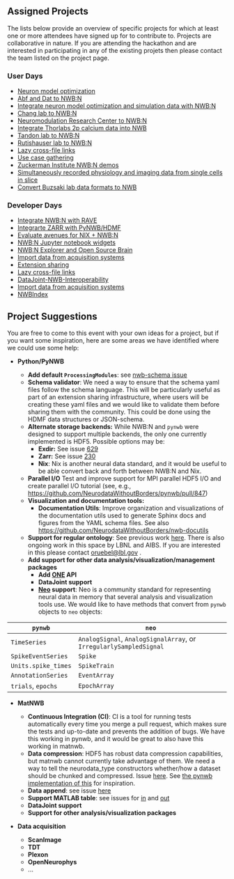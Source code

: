 ## Assigned Projects

The lists below provide an overview of specific projects for which at least one or more attendees have signed up for to contribute to. Projects are collaborative in nature. If you are attending the hackathon and are interested in participating in any of the existing projets then please contact the team listed on the project page.

### User Days

* [Neuron model optimization](projects/neuronmodel)
* [Abf and Dat to NWB:N](projects/x_to_nwb)
* [Integrate neuron model optimization and simulation data with NWB:N](projects/neuronmodel)
* [Chang lab to NWB:N](projects/changlab_to_nwb)
* [Neuromodulation Research Center to NWB:N](projects/NMRC)
* [Integrate Thorlabs 2p calcium data into NWB](projects/kanoldLabNWB)
* [Tandon lab to NWB:N](projects/tandonlab2NWB)
* [Rutishauser lab to NWB:N](projects/RutishauserLab2NWB)
* [Lazy cross-file links](projects/lazy_cross_file_links)
* [Use case gathering](projects/UseCaseGathering)
* [Zuckerman Institute NWB:N demos](projects/Zuckerman2NWB)
* [Simultaneously recorded physiology and imaging data from single cells in slice](projects/singleCell_physiologyImaging)
* [Convert Buzsaki lab data formats to NWB](projects/BuzsakiLab2NWB)

### Developer Days

* [Integrate NWB:N with RAVE](projects/RAVE)
* [Integrarte ZARR with PyNWB/HDMF](projects/ZARR)
* [Evaluate avenues for NIX + NWB:N](projects/NIX)
* [NWB:N Jupyter notebook widgets](projects/JupyterWidgets)
* [NWB:N Explorer and Open Source Brain](projects/OSB_NWB_Explore)
* [Import data from acquisition systems](projects/AcquisitionSystemImporters)
* [Extension sharing](projects/ExtensionSharing)
* [Lazy cross-file links](projects/lazy_cross_file_links)
* [DataJoint-NWB-Interoperability](projects/DataJoint-NWB-Interoperability)
* [Import data from acquisition systems](projects/AcquisitionSystemImporters)
* [NWBIndex](projects/NWBIndex)

## Project Suggestions
You are free to come to this event with your own ideas for a project, but if you want some inspiration, here are some areas we have identified where we could use some help:

* **Python/PyNWB**

    * **Add default `ProcessingModules`**: see [nwb-schema issue](https://github.com/NeurodataWithoutBorders/nwb-schema/issues/249)
    * **Schema validator**: We need a way to ensure that the schema yaml files follow the schema language. This will be particularly useful as part of an extension sharing infrastructure, where users will be creating these yaml files and we would like to validate them before sharing them with the community. This could be done using the HDMF data structures or JSON-schema.
    * **Alternate storage backends:** While NWB:N and `pynwb` were designed to support multiple backends, the only one currently implemented is HDF5. Possible options may be:
        * **Exdir:** See issue [629](https://github.com/NeurodataWithoutBorders/pynwb/issues/629)
        * **Zarr:** See issue [230](https://github.com/NeurodataWithoutBorders/pynwb/issues/230)
        * **Nix**: Nix is another neural data standard, and it would be useful to be able convert back and forth between NWB:N and Nix.
   * **Parallel I/O** Test and improve support for MPI parallel HDF5 I/O and create parallel I/O tutorial (see, e.g., https://github.com/NeurodataWithoutBorders/pynwb/pull/847)
   * **Visualization and documentation tools:**
       * **Documentation Utils**: Improve organization and visualizations of the documentation utils used to generate Sphinx docs and figures from the YAML schema files. See also https://github.com/NeurodataWithoutBorders/nwb-docutils
    * **Support for regular ontology**: See previous work [here](https://github.com/NeurodataWithoutBorders/nwb-schema/issues/1). There is also ongoing work in this space by LBNL and AIBS. If you are interested in this please contact <oruebel@lbl.gov> .
    * **Add support for other data analysis/visualization/management packages**
        * **Add [ONE](https://ibllib.readthedocs.io/en/latest/04_reference.html#open-neurophysiology-environment) API**
        * **DataJoint support**
        * **[Neo](https://www.ncbi.nlm.nih.gov/pmc/articles/PMC3930095/) support**: Neo is a community standard for representing neural data in memory that several analysis and visualization tools use. We would like to have methods that convert from `pynwb` objects to `neo` objects:

| `pynwb`|  `neo`|
| --- | --- |
| `TimeSeries`| `AnalogSignal`, `AnalogSignalArray`, or `IrregularlySampledSignal`|
| `SpikeEventSeries`| `Spike`|
| `Units.spike_times`| `SpikeTrain`|
| `AnnotationSeries`| `EventArray`|
| `trials`, `epochs`| `EpochArray`|

* **MatNWB**
    * **Continuous Integration (CI)**: CI is a tool for running tests automatically every time you merge a pull request, which makes sure the tests and up-to-date and prevents the addition of bugs. We have this working in pynwb, and it would be great to also have this working in matnwb.
    * **Data compression**: HDF5 has robust data compression capabilities, but matnwb cannot currently take advantage of them. We need a way to tell the neurodata_type constructors whether/how a dataset should be chunked and compressed. Issue [here](https://github.com/NeurodataWithoutBorders/matnwb/issues/50). See [the pynwb implementation of this](https://pynwb.readthedocs.io/en/stable/tutorials/general/advanced_hdf5_io.html#sphx-glr-tutorials-general-advanced-hdf5-io-py) for inspiration.
    * **Data append**: see issue [here](https://github.com/NeurodataWithoutBorders/matnwb/issues/109)
    * **Support MATLAB table**: see issues for [in](https://github.com/NeurodataWithoutBorders/matnwb/issues/98) and [out](https://github.com/NeurodataWithoutBorders/matnwb/issues/111)
    * **DataJoint support**
    * **Support for other analysis/visualization packages**

* **Data acquisition**

    * **ScanImage**
    * **TDT**
    * **Plexon**
    * **OpenNeurophys**
    * ...
